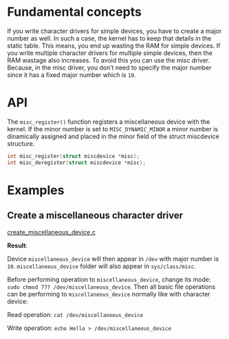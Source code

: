 # Fundamental concepts

If you write character drivers for simple devices, you have to create a major number as well. In such a case, the kernel has to keep that details in the static table. This means, you end up wasting the RAM for simple devices. If you write multiple character drivers for multiple simple devices, then the RAM wastage also increases. To avoid this you can use the misc driver. Because, in the misc driver, you don’t need to specify the major number since it has a fixed major number which is ``10``.

# API

The ``misc_register()`` function registers a miscellaneous device with the kernel. If the minor number is set to ``MISC_DYNAMIC_MINOR`` a minor number is dinamically assigned and placed in the minor field of the struct miscdevice structure.

```c
int misc_register(struct miscdevice *misc);
int misc_deregister(struct miscdevice *misc);
```

# Examples

## Create a miscellaneous character driver

[create_miscellaneous_device.c](create_miscellaneous_device.c)

**Result**: 

Device ``miscellaneous_device`` will then appear in ``/dev`` with major number is ``10``. ``miscellaneous_device`` folder will also appear in ``sys/class/misc``.

Before performing operation to ``miscellaneous_device``, change its mode: ``sudo chmod 777 /dev/miscellaneous_device``. Then all basic file operations can be performing to ``miscellaneous_device`` normally like with character device:

Read operation: ``cat /dev/miscellaneous_device``

Write operation: ``echo Hello > /dev/miscellaneous_device``